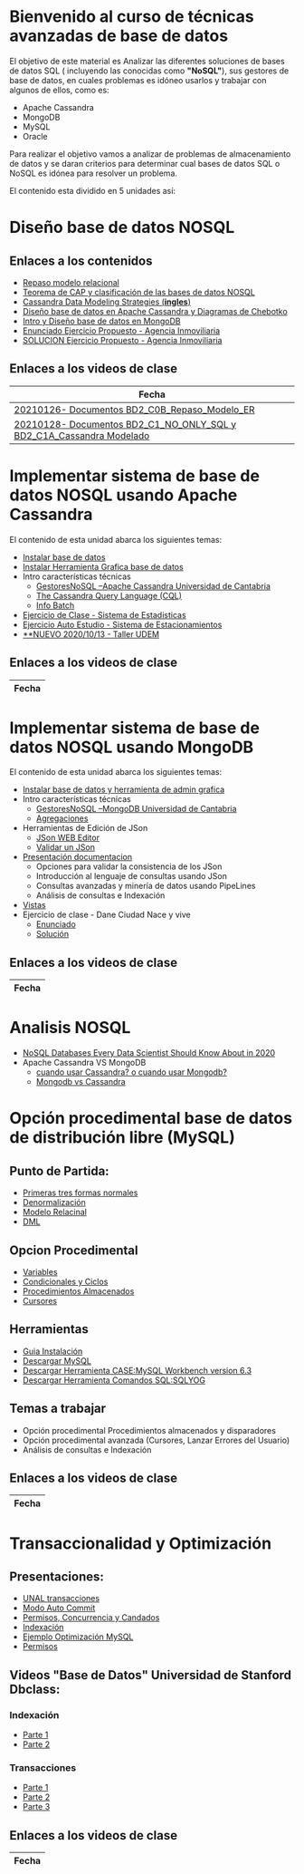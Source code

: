 # Bienvenido al curso de técnicas avanzadas de base de datos

El objetivo de este material es Analizar las diferentes soluciones de bases de datos SQL ( incluyendo las conocidas como **"NoSQL"**), sus gestores de base de datos, en cuales problemas es idóneo usarlos y trabajar con algunos de ellos, como es: 
- Apache Cassandra
- MongoDB
- MySQL
- Oracle

Para realizar el objetivo vamos a analizar de problemas de almacenamiento de datos y se daran criterios para determinar cual bases de datos SQL o NoSQL es idónea para resolver un problema.

El contenido esta dividido en 5 unidades así:
# Diseño base de datos NOSQL
## Enlaces a los contenidos
- [Repaso modelo relacional](C0_INTRO/BD2_C0B_Repaso_Modelo_ER.pdf)
- [Teorema de CAP y clasificación de las bases de datos NOSQL](C1_NO_ONLY_SQL_DESIGN/BD2_C1_NO_ONLY_SQL.pdf)
- [Cassandra Data Modeling Strategies (**ingles**) ](C1_NO_ONLY_SQL_DESIGN/BD2_C1AX_Cassandra%20Data%20Modeling%20Strategies.pdf)
- [Diseño base de datos en Apache Cassandra y Diagramas de Chebotko](C1_NO_ONLY_SQL_DESIGN/BD2_C1A_Cassandra%20Modelado.pdf)
- [Intro y Diseño base de datos en MongoDB](C1_NO_ONLY_SQL_DESIGN/BD2_C1B_Mongo_Modelando.pdf)
- [Enunciado Ejercicio Propuesto - Agencia Inmoviliaria](C1_NO_ONLY_SQL_DESIGN/BD2_C1Y_AgenciaInmobiliaria.pdf)
- [SOLUCION Ejercicio Propuesto - Agencia Inmoviliaria](C1_NO_ONLY_SQL_DESIGN/BD2_C1Z_AgenciaInmobiliaria.pdf)

## Enlaces a los videos de clase
|Fecha           |
|----------------|
|[20210126- Documentos BD2_C0B_Repaso_Modelo_ER](https://youtu.be/r_7ZQV_CgII)|
|[20210128- Documentos BD2_C1_NO_ONLY_SQL y BD2_C1A_Cassandra Modelado](https://youtu.be/WWstYeoIJ3w)|



# Implementar sistema de base de datos NOSQL usando Apache Cassandra
El contenido de esta unidad abarca los siguientes temas:
- [Instalar base de datos](http://sergalpe.blogspot.com/2018/10/instalar-apache-cassandra-en-windows-url.html)
- [Instalar Herramienta Grafica base de datos](http://sergalpe.blogspot.com/2018/10/ide-grafico-para-apache-cassandra.html)
- Intro características técnicas
   - [GestoresNoSQL –Apache Cassandra Universidad de Cantabria](https://ocw.unican.es/pluginfile.php/2396/course/section/2473/NoSQL_Tema2_Cassandra.pdf)
   - [The Cassandra Query Language (CQL)](https://cassandra.apache.org/doc/latest/cql/index.html)
   - [Info Batch](https://docs.datastax.com/en/archived/cql/3.3/cql/cql_reference/cqlBatch.html)
- [Ejercicio de Clase - Sistema de Estadisticas](C2_CASSANDRA/BD2_C2Y_Estadisticas.pdf)
- [Ejercicio Auto Estudio - Sistema de Estacionamientos](C1_NO_ONLY_SQL_DESIGN/BD2_C1Y_SistemaEstacionamientoInteligente.pdf)
- [**NUEVO 2020/10/13 - Taller UDEM](C2_CASSANDRA/BD2_C2_charla_udem_ejemplo_metro.zip)

## Enlaces a los videos de clase
|Fecha           |
|----------------|


# Implementar sistema de base de datos NOSQL usando MongoDB
El contenido de esta unidad abarca los siguientes temas:
- [Instalar base de datos y herramienta de admin grafica](C3_MONGODB/BD2_C3B_noSQL_MongoDB-Instalar.pdf)
- Intro características técnicas
   - [GestoresNoSQL –MongoDB Universidad de Cantabria](https://ocw.unican.es/pluginfile.php/2396/course/section/2473/NoSQL_Tema2_MongoDB.pdf)
   - [Agregaciones](https://data-flair.training/blogs/mongodb-aggregation-tutorial/)
- Herramientas de Edición de JSon
   - [JSon WEB Editor](https://jsoneditoronline.org/)
   - [Validar un JSon](https://jsonlint.com/)   
- [Presentación documentacion](C3_MONGODB/BD2_C3_noSQL_Mongo.pdf)
   - Opciones para validar la consistencia de los JSon
   - Introducción al lenguaje de consultas usando JSon
   - Consultas avanzadas y minería de datos usando PipeLines
   - Análisis de consultas e Indexación
- [Vistas](https://docs.mongodb.com/compass/current/views/)
- Ejercicio de clase - Dane Ciudad Nace y vive
   - [Enunciado](C3_MONGODB/BD2_C1Y_DANE_CiudadNace_a_vivido.pdf)
   - [Solución](C3_MONGODB/BD2_C1Z_DANE_CiudadNace_a_vivido.pdf)
## Enlaces a los videos de clase
|Fecha           |
|----------------|


# Analisis NOSQL
- [NoSQL Databases Every Data Scientist Should Know About in 2020](https://www.analyticsvidhya.com/blog/2020/09/different-nosql-databases-every-data-scientist-must-know/)
- Apache Cassandra VS MongoDB
   - [cuando usar Cassandra? o cuando usar Mongodb?](http://solocodigoweb.com/blog/2018/05/18/cuando-usar-cassandra-cuando-usar-mongodb/)
   - [Mongodb vs Cassandra](https://www.educba.com/mongodb-vs-cassandra/)

# Opción procedimental base de datos de distribución libre (MySQL)
## Punto de Partida:
- [Primeras tres formas normales](https://es.wikipedia.org/wiki/Tercera_forma_normal)
- [Denormalización](https://es.wikipedia.org/wiki/Denormalizaci%C3%B3n_(base_de_datos))
- [Modelo Relacinal](https://es.wikipedia.org/wiki/Base_de_datos_relacional)
- [DML](https://es.wikipedia.org/wiki/Lenguaje_de_manipulaci%C3%B3n_de_datos)
## Opcion Procedimental
- [Variables](https://dev.mysql.com/doc/refman/8.0/en/local-variable-scope.html)
- [Condicionales y Ciclos](https://dev.mysql.com/doc/refman/8.0/en/flow-control-statements.html)
- [Procedimientos Almacenados](https://dev.mysql.com/doc/refman/8.0/en/create-procedure.html)
- [Cursores](https://dev.mysql.com/doc/refman/8.0/en/cursors.html)
## Herramientas
- [Guia Instalación](C4_MYSQL/Instalar%20Herramientas_MySQLpdf.pdf)
- [Descargar MySQL](http://www.wampserver.com/en/)
- [Descargar Herramienta CASE:MySQL Workbench version 6.3](https://downloads.mysql.com/archives/workbench/)
- [Descargar Herramienta Comandos SQL:SQLYOG](https://github.com/webyog/sqlyog-community/wiki/Downloads)
## Temas a trabajar
- Opción procedimental Procedimientos almacenados y disparadores
- Opción procedimental avanzada (Cursores, Lanzar Errores del Usuario)
- Análisis de consultas e Indexación
## Enlaces a los videos de clase
|Fecha           |
|----------------|

# Transaccionalidad y Optimización
## Presentaciones:
- [UNAL transacciones](C6_TRANS_IDX/BD2_C6A_UNAL_transacciones_en_Oracle_y_MySQL.pdf)
- [Modo Auto Commit](C6_TRANS_IDX/BD2_C6B_transacciones_en_Oracle_y_MySQL.pdf)
- [Permisos, Concurrencia y Candados](C6_TRANS_IDX/BD2_C6C_Permisos_Concurrencia_y_candados_MySQL.pdf)
- [Indexación](C6_TRANS_IDX/BD2_C6D_indexaci%C3%B3n.pdf)
- [Ejemplo Optimización MySQL](C6_TRANS_IDX/BD2_C6E_Optimizaci%C3%B3nMySQL.pdf)
- [Permisos](C6_TRANS_IDX/BD2_C6F_Permisos.pdf)

## Videos "Base de Datos" Universidad de Stanford Dbclass:
### Indexación
- [Parte 1](https://www.youtube.com/watch?v=Y7Qlc7f_u0o)
- [Parte 2](https://www.youtube.com/watch?v=HSnwW5Punm0)
### Transacciones
- [Parte 1](https://www.youtube.com/watch?v=O2wYl9UHFNc)
- [Parte 2](https://www.youtube.com/watch?v=r6ALmAXRHQM)
- [Parte 3](https://www.youtube.com/watch?v=5-dlz0YimR4)


## Enlaces a los videos de clase
|Fecha           |
|----------------|



